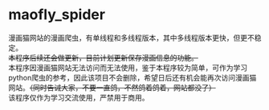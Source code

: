 # maofly_spider  

漫画猫网站的漫画爬虫，有单线程和多线程版本，其中多线程版本更快，但更不稳定。  
~~本程序后续还会做更新，目前计划更新保存漫画信息的功能。~~  
本程序因漫画猫网站无法访问而无法使用，鉴于本程序较为简单，可作为学习python爬虫的参考，因此该项目不会删除，希望日后还有机会能再次访问漫画猫网站。~~（同时告诫大家，不要一直鸽，不然鸽着鸽着，网站都没了）~~  
该程序仅作为学习交流使用，严禁用于商用。
